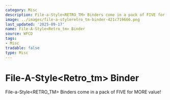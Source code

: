 ```yaml
---
category: Misc
description: File-a-Style<RETRO_TM> Binders come in a pack of FIVE for MORE value!
image: ../images/file-a-styleretro_tm-binder-421c719666.png
last_updated: '2025-09-17'
name: File-A-Style<Retro_tm> Binder
source: WFCD
tags:
- Misc
tradable: false
type: Misc
---
```


# File-A-Style<Retro_tm> Binder

File-a-Style<RETRO_TM> Binders come in a pack of FIVE for MORE value!


